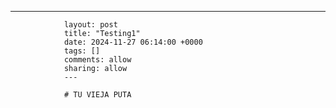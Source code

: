 ---
                layout: post
                title: "Testing1"
                date: 2024-11-27 06:14:00 +0000
                tags: []
                comments: allow
                sharing: allow
                ---

                # TU VIEJA PUTA
